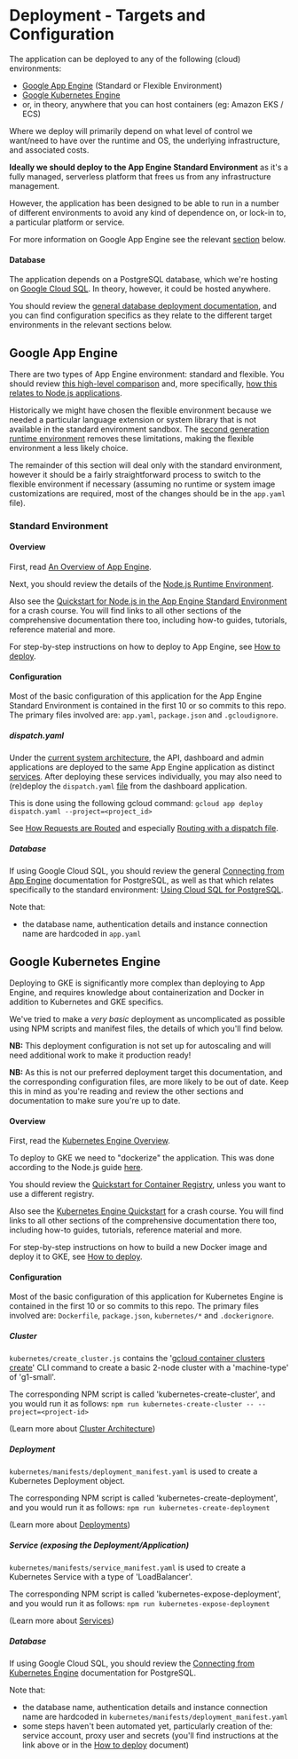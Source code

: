 # Deployment - Targets and Configuration

The application can be deployed to any of the following (cloud) environments:

* [Google App Engine](#google-app-engine) (Standard or Flexible Environment)
* [Google Kubernetes Engine](#google-kubernetes-engine)
* or, in theory, anywhere that you can host containers (eg: Amazon EKS / ECS)

Where we deploy will primarily depend on what level of control we want/need to have over the runtime and OS, the underlying infrastructure, and associated costs.

**Ideally we should deploy to the App Engine Standard Environment** as it's a fully managed, serverless platform that frees us from any infrastructure management.

However, the application has been designed to be able to run in a number of different environments to avoid any kind of dependence on, or lock-in to, a particular platform or
service.

For more information on Google App Engine see the relevant [section](#google-app-engine) below.

#### Database

The application depends on a PostgreSQL database, which we're hosting on [Google Cloud SQL](https://cloud.google.com/sql/). In theory,
however, it could be hosted anywhere.

You should review the [general database deployment documentation](./general_database.md), and you can find configuration specifics as they relate to the different target
environments in the relevant sections below.

## Google App Engine

There are two types of App Engine environment: standard and flexible. You should review
[this high-level comparison](https://cloud.google.com/appengine/docs/the-appengine-environments) and, more specifically,
[how this relates to Node.js applications](https://cloud.google.com/appengine/docs/nodejs/).

Historically we might have chosen the flexible environment because we needed a particular language extension or system library that is not available in the standard environment
sandbox. The [second generation runtime environment](https://cloud.google.com/appengine/docs/standard/appengine-generation) removes these limitations, making the flexible
environment a less likely choice.

The remainder of this section will deal only with the standard environment, however it should be a fairly straightforward process to switch to the flexible environment if
necessary (assuming no runtime or system image customizations are required, most of the changes should be in the `app.yaml` file).

### Standard Environment

#### Overview

First, read [An Overview of App Engine](https://cloud.google.com/appengine/docs/standard/nodejs/an-overview-of-app-engine).

Next, you should review the details of the [Node.js Runtime Environment](https://cloud.google.com/appengine/docs/standard/nodejs/runtime).

Also see the [Quickstart for Node.js in the App Engine Standard Environment](https://cloud.google.com/appengine/docs/standard/nodejs/quickstart) for a crash course. You will find
links to all other sections of the comprehensive documentation there too, including how-to guides, tutorials, reference material and more.

For step-by-step instructions on how to deploy to App Engine, see [How to deploy](./how_to.md).

#### Configuration

Most of the basic configuration of this application for the App Engine Standard Environment is contained in the first 10 or so commits to this repo. The primary files involved are:
`app.yaml`, `package.json` and `.gcloudignore`.

##### dispatch.yaml

Under the [current system architecture](../../README.md#overall-system-architecture), the API, dashboard and admin applications are deployed to the same App Engine application as
distinct [services](https://cloud.google.com/appengine/docs/standard/nodejs/configuration-files). After deploying these services individually, you may also need to (re)deploy the
`dispatch.yaml` [file](https://github.com/kujakuja/3.0_frontend/blob/master/dispatch.yaml) from the dashboard application.

This is done using the following gcloud command: `gcloud app deploy dispatch.yaml --project=<project_id>`

See [How Requests are Routed](https://cloud.google.com/appengine/docs/standard/nodejs/how-requests-are-routed) and especially
[Routing with a dispatch file](https://cloud.google.com/appengine/docs/standard/nodejs/how-requests-are-routed#routing_with_a_dispatch_file).

##### Database

If using Google Cloud SQL, you should review the general [Connecting from App Engine](https://cloud.google.com/sql/docs/postgres/connect-app-engine) documentation for PostgreSQL,
as well as that which relates specifically to the standard environment:
[Using Cloud SQL for PostgreSQL](https://cloud.google.com/appengine/docs/standard/nodejs/using-cloud-sql-postgres).

Note that:

* the database name, authentication details and instance connection name are hardcoded in `app.yaml`

## Google Kubernetes Engine

Deploying to GKE is significantly more complex than deploying to App Engine, and requires knowledge about containerization and Docker in addition to Kubernetes and GKE specifics.

We've tried to make a *very basic* deployment as uncomplicated as possible using NPM scripts and manifest files, the details of which you'll find below.

**NB:** This deployment configuration is not set up for autoscaling and will need additional work to make it production ready!

**NB:** As this is not our preferred deployment target this documentation, and the corresponding configuration files, are more likely to be out of date. Keep this in mind as you're
reading and review the other sections and documentation to make sure you're up to date.

#### Overview

First, read the [Kubernetes Engine Overview](https://cloud.google.com/kubernetes-engine/docs/concepts/kubernetes-engine-overview).

To deploy to GKE we need to "dockerize" the application. This was done according to the Node.js guide [here](https://nodejs.org/en/docs/guides/nodejs-docker-webapp/).

You should review the [Quickstart for Container Registry](https://cloud.google.com/container-registry/docs/quickstart), unless you want to use a different registry.

Also see the [Kubernetes Engine Quickstart](https://cloud.google.com/kubernetes-engine/docs/quickstart) for a crash course. You will find links to all other sections of the
comprehensive documentation there too, including how-to guides, tutorials, reference material and more.

For step-by-step instructions on how to build a new Docker image and deploy it to GKE, see [How to deploy](./how_to.md).

#### Configuration

Most of the basic configuration of this application for Kubernetes Engine is contained in the first 10 or so commits to this repo. The primary files involved are:
`Dockerfile`, `package.json`, `kubernetes/*` and `.dockerignore`.

##### Cluster

`kubernetes/create_cluster.js` contains the '[gcloud container clusters create](https://cloud.google.com/sdk/gcloud/reference/container/clusters/create)' CLI command to create a
basic 2-node cluster with a 'machine-type' of 'g1-small'.

The corresponding NPM script is called 'kubernetes-create-cluster', and you would run it as follows: `npm run kubernetes-create-cluster -- --project=<project-id>`

(Learn more about [Cluster Architecture](https://cloud.google.com/kubernetes-engine/docs/concepts/cluster-architecture))

##### Deployment

`kubernetes/manifests/deployment_manifest.yaml` is used to create a Kubernetes Deployment object.

The corresponding NPM script is called 'kubernetes-create-deployment', and you would run it as follows: `npm run kubernetes-create-deployment`

(Learn more about [Deployments](https://cloud.google.com/kubernetes-engine/docs/concepts/deployment))

##### Service (exposing the Deployment/Application)

`kubernetes/manifests/service_manifest.yaml` is used to create a Kubernetes Service with a type of 'LoadBalancer'.

The corresponding NPM script is called 'kubernetes-expose-deployment', and you would run it as follows: `npm run kubernetes-expose-deployment`

(Learn more about [Services](https://cloud.google.com/kubernetes-engine/docs/concepts/service))

##### Database

If using Google Cloud SQL, you should review the [Connecting from Kubernetes Engine](https://cloud.google.com/sql/docs/postgres/connect-kubernetes-engine) documentation for
PostgreSQL.

Note that:

* the database name, authentication details and instance connection name are hardcoded in `kubernetes/manifests/deployment_manifest.yaml`
* some steps haven't been automated yet, particularly creation of the: service account, proxy user and secrets (you'll find instructions at the link above or in the
[How to deploy](./how_to.md#deploying-to-google-kubernetes-engine) document)
